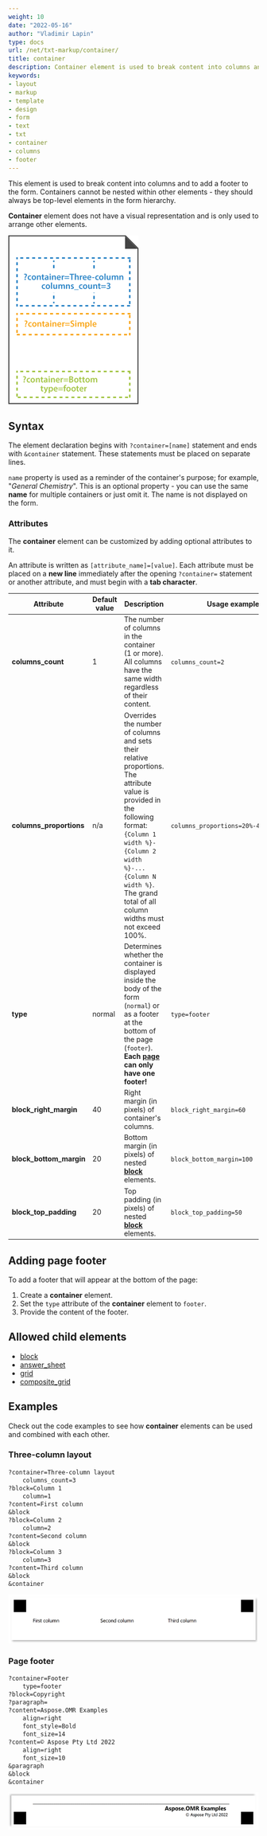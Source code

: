 ```yaml
---
weight: 10
date: "2022-05-16"
author: "Vladimir Lapin"
type: docs
url: /net/txt-markup/container/
title: container
description: Container element is used to break content into columns and to add a footer to the form.
keywords:
- layout
- markup
- template
- design
- form
- text
- txt
- container
- columns
- footer
---
```


This element is used to break content into columns and to add a footer to the form. Containers cannot be nested within other elements - they should always be top-level elements in the form hierarchy.

**Container** element does not have a visual representation and is only used to arrange other elements.

![Container-based layout](containers.png)

## Syntax

The element declaration begins with `?container=[name]` statement and ends with `&container` statement. These statements must be placed on separate lines.

`name` property is used as a reminder of the container's purpose; for example, "_General Chemistry_". This is an optional property - you can use the same **name** for multiple containers or just omit it. The name is not displayed on the form.

### Attributes

The **container** element can be customized by adding optional attributes to it.

An attribute is written as `[attribute_name]=[value]`. Each attribute must be placed on a **new line** immediately after the opening `?container=` statement or another attribute, and must begin with a **tab character**.

Attribute | Default value | Description | Usage example
--------- | ------------- | ----------- | -------------
**columns_count** | 1 | The number of columns in the container (1 or more).<br />All columns have the same width regardless of their content. | `columns_count=2`
**columns_proportions** | n/a | Overrides the number of columns and sets their relative proportions.<br />The attribute value is provided in the following format: `{Column 1 width %}-{Column 2 width %}-...{Column N width %}`. The grand total of all column widths must not exceed 100%. | `columns_proportions=20%-40%-20%-20%`
**type** | normal | Determines whether the container is displayed inside the body of the form (`normal`) or as a footer at the bottom of the page (`footer`).<br />**Each [page](/omr/net/txt-markup/page/) can only have one footer!** | `type=footer`
**block_right_margin** | 40 | Right margin (in pixels) of container's columns. | `block_right_margin=60`
**block_bottom_margin** | 20 | Bottom margin (in pixels) of nested [**block**](/omr/net/txt-markup/block/) elements. | `block_bottom_margin=100`
**block_top_padding** | 20 | Top padding (in pixels) of nested [**block**](/omr/net/txt-markup/block/) elements. | `block_top_padding=50`


## Adding page footer

To add a footer that will appear at the bottom of the page:

1. Create a **container** element.
2. Set the `type` attribute of the **container** element to `footer`.
3. Provide the content of the footer.

## Allowed child elements

- [block](/omr/net/txt-markup/block/)
- [answer_sheet](/omr/net/txt-markup/answer_sheet/)
- [grid](/omr/net/txt-markup/grid/)
- [composite_grid](/omr/net/txt-markup/composite_grid/)

## **Examples**

Check out the code examples to see how **container** elements can be used and combined with each other.

### Three-column layout

```
?container=Three-column layout
	columns_count=3
?block=Column 1
	column=1
?content=First column
&block
?block=Column 2
	column=2
?content=Second column
&block
?block=Column 3
	column=3
?content=Third column
&block
&container
```

![Three-column container](container-3-column.png)

### Page footer

```
?container=Footer
	type=footer
?block=Copyright
?paragraph=
?content=Aspose.OMR Examples
	align=right
	font_style=Bold
	font_size=14
?content=© Aspose Pty Ltd 2022
	align=right
	font_size=10
&paragraph
&block
&container
```

![Page footer](container-footer.png)
